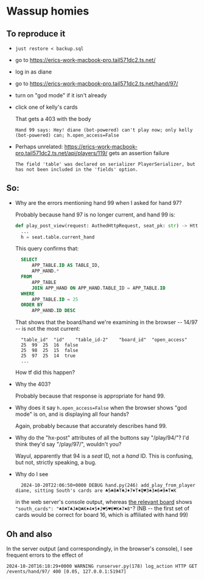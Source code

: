 # Wassup homies

## To reproduce it

* `just restore < backup.sql`
* go to <https://erics-work-macbook-pro.tail571dc2.ts.net/>
* log in as diane
* go to <https://erics-work-macbook-pro.tail571dc2.ts.net/hand/97/>
* turn on "god mode" if it isn't already
* click one of kelly's cards

  That gets a 403 with the body

      Hand 99 says: Hey! diane (bot-powered) can't play now; only kelly (bot-powered) can; h.open_access=False

* Perhaps unrelated: <https://erics-work-macbook-pro.tail571dc2.ts.net/api/players/119/> gets an assertion failure

  `The field 'table' was declared on serializer PlayerSerializer, but has not been included in the 'fields' option.`

## So:

* Why are the errors mentioning hand 99 when I asked for hand 97?

  Probably because hand 97 is no longer current, and hand 99 is:

  ```python
  def play_post_view(request: AuthedHttpRequest, seat_pk: str) -> HttpResponse:
    ...
    h = seat.table.current_hand
  ```

  This query confirms that:

  ```sql
    SELECT
        APP_TABLE.ID AS TABLE_ID,
        APP_HAND.*
    FROM
        APP_TABLE
        JOIN APP_HAND ON APP_HAND.TABLE_ID = APP_TABLE.ID
    WHERE
        APP_TABLE.ID = 25
    ORDER BY
        APP_HAND.ID DESC
  ```

  That shows that the board/hand we're examining in the browser -- 14/97 -- is not the most current:

  ```
    "table_id"	"id"	"table_id-2"	"board_id"	"open_access"
    25	99	25	16	false
    25	98	25	15	false
    25	97	25	14	true
    ...
  ```

  How tf did this happen?

* Why the 403?

  Probably because that response is appropriate for hand 99.

* Why does it say `h.open_access=False` when the browser shows "god mode" is on, and is displaying all four hands?

  Again, probably because that accurately describes hand 99.

* Why do the "hx-post" attributes of all the buttons say "/play/94/"?  I'd think they'd say "/play/97/", wouldn't you?

  Wayul, apparently that 94 is a *seat* ID, not a *hand* ID.  This is confusing, but not, strictly speaking, a bug.

* Why do I see

        2024-10-20T22:06:50+0000 DEBUG hand.py(246) add_play_from_player      diane, sitting South's cards are ♣5♣8♣T♣J♦7♦T♦Q♥3♠3♠6♠9♠T♠K

   in the web server's console output, whereas [the relevant board](https://erics-work-macbook-pro.tail571dc2.ts.net/api/boards/14/) shows `    "south_cards": "♣8♣T♣J♣Q♣K♦4♦5♦J♥5♥6♥K♠7♠8"`?  (NB -- the first set of cards would be correct for board 16, which is affiliated with hand 99)

## Oh and also

In the server output (and correspondingly, in the browser's console), I see frequent errors to the effect of

    2024-10-20T16:18:29+0000 WARNING runserver.py(178) log_action HTTP GET /events/hand/97/ 400 [0.05, 127.0.0.1:51947]
